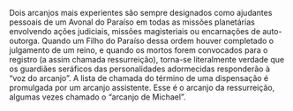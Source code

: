 ﻿Dois arcanjos mais experientes são sempre designados como ajudantes pessoais de um Avonal do Paraíso em todas as missões planetárias envolvendo ações judiciais, missões magisteriais ou encarnações de auto-outorga. Quando um Filho do Paraíso dessa ordem houver completado o julgamento de um reino, e quando os mortos forem convocados para o registro (a assim chamada ressurreição), torna-se literalmente verdade que os guardiães seráficos das personalidades adormecidas responderão à “voz do arcanjo”. A lista de chamada do término de uma dispensação é promulgada por um arcanjo assistente. Esse é o arcanjo da ressurreição, algumas vezes chamado o “arcanjo de Michael”.